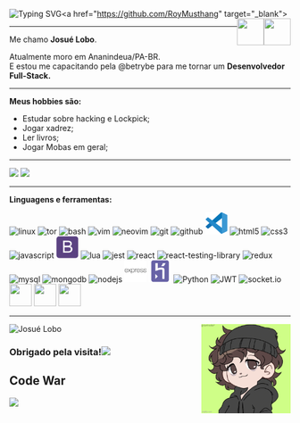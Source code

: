 ![Typing SVG](https://readme-typing-svg.herokuapp.com?font=&color=34F70E&size=50&center=true&vCenter=true&width=391&height=54&lines=Hello+Friend!)<a href="https://github.com/RoyMusthang" target="_blank">
  <img align="right" src="https://cdn.iconscout.com/icon/free/png-256/github-108-438008.png" width="48px" height="48px">
</a>
<a href="https://www.linkedin.com/in/nobreakh/" target="_blank">
  <img align="right" src="https://i.ibb.co/Kx2GSrT/linkedin.png" width="48px" height="48px"></a><br/>
<p align="left" >
  <hr>
Me chamo <b>Josué Lobo</b>.
</p>
<p align="left" >
Atualmente moro em Ananindeua/PA-BR.<br />
E estou me capacitando pela @betrybe para me tornar um <b>Desenvolvedor Full-Stack.</b>
 </div>
</p>
<hr/>

**Meus hobbies são:**
  - Estudar sobre hacking e Lockpick; 
  - Jogar xadrez;
  - Ler livros;
  - Jogar Mobas em geral;
  <hr>
  
<div>
  <img height="180em" src="https://github-readme-stats.vercel.app/api?username=RoyMusthang&show_icons=true&theme=radical&include_all_commits=true&count_private=true">
  <img height="180em" src="https://github-readme-stats.vercel.app/api/top-langs/?username=RoyMusthang&layout=compact&langs_count=7&theme=radical">
</div>

<hr>

**Linguagens e ferramentas:**  

<p align="left">
<img src="https://cdn.icon-icons.com/icons2/195/PNG/256/OS_Linux_23399.png" alt="linux" width="40" height="40" />
<img src="https://cdn.icon-icons.com/icons2/2552/PNG/512/tor_browser_logo_icon_152955.png" alt="tor" width="40" height="40" />
<img src="https://cdn.icon-icons.com/icons2/2699/PNG/512/gnu_bash_logo_icon_170079.png" alt="bash" width="40" height="40" />
<img src="https://cdn.icon-icons.com/icons2/2415/PNG/512/vim_original_logo_icon_146312.png" alt="vim" width="40" height="40" />
<img src="https://cdn.icon-icons.com/icons2/1381/PNG/512/nvim_94554.png" alt="neovim" width="40" height="40" />
<img src="https://cdn.icon-icons.com/icons2/2107/PNG/512/file_type_git_icon_130581.png" alt="git" width="40" height="40"/> 
<img src="https://cdn.icon-icons.com/icons2/936/PNG/512/github-logo_icon-icons.com_73546.png" alt="github" width="40" height="40"/>
<img src="https://raw.githubusercontent.com/devicons/devicon/master/icons/vscode/vscode-original.svg" alt="vscode" width="40" height="40" />
<img src="https://cdn.icon-icons.com/icons2/2107/PNG/512/file_type_html_icon_130541.png" alt="html5" width="40" height="40"/> 
<img src="https://cdn.icon-icons.com/icons2/2107/PNG/512/file_type_css_icon_130661.png" alt="css3" width="40" height="40"/> 
<img src="https://cdn.icon-icons.com/icons2/2108/PNG/512/javascript_icon_130900.png" alt="javascript" width="40" height="40"/>
  <img src="https://raw.githubusercontent.com/devicons/devicon/master/icons/bootstrap/bootstrap-plain.svg" alt="Bootstrap" width="40" height="40" />
<img src="https://cdn.icon-icons.com/icons2/2107/PNG/512/file_type_lua_icon_130410.png" alt="lua" width="40" height="40" />
<img src="https://cdn.icon-icons.com/icons2/2107/PNG/512/file_type_jest_icon_130514.png" alt="jest" width="40" height="40"/>
<img src="https://cdn.icon-icons.com/icons2/2415/PNG/512/react_original_logo_icon_146374.png" alt="react" width="40" height="40"/> 
 <img src="https://user-images.githubusercontent.com/80691766/134706033-799f21ca-b461-4c2d-8a03-417b134cc8dd.png" alt="react-testing-library" width="40" height="40"/> 
<img src="https://cdn.icon-icons.com/icons2/2415/PNG/512/redux_original_logo_icon_146365.png" alt="redux" width="40" height="40"/> 
<img src="https://cdn.icon-icons.com/icons2/2415/PNG/512/mysql_plain_logo_icon_146414.png" alt="mysql" width="40" height="40"/> 
<img src="https://cdn.icon-icons.com/icons2/2415/PNG/512/mongodb_original_logo_icon_146424.png" alt="mongodb" width="40" height="40"/> 
<img src="https://cdn.icon-icons.com/icons2/2415/PNG/512/nodejs_plain_logo_icon_146409.png" alt="nodejs" width="40" height="40"/> 
<img src="https://raw.githubusercontent.com/devicons/devicon/master/icons/express/express-original-wordmark.svg" alt="express" width="40" height="40"/> 
<img src="https://raw.githubusercontent.com/devicons/devicon/master/icons/heroku/heroku-plain.svg" alt="heroku" width="40" height="40" />
<img src="https://cdn.icon-icons.com/icons2/112/PNG/512/python_18894.png" alt="Python" width="40" height="40" />
  <img src="https://jwt.io/img/pic_logo.svg" alt="JWT" width="40" height="40" />
  <img src="https://socket.io/images/logo.svg" alt="socket.io" width="40" height="40" />
  <img height="40" width="40" src="https://cdn.icon-icons.com/icons2/2108/PNG/128/slack_icon_130829.png">
  <img height="40" width="40" src="https://cdn.icon-icons.com/icons2/836/PNG/128/Trello_icon-icons.com_66775.png">
  <img height="40" width="40" src="https://cdn.icon-icons.com/icons2/2389/PNG/128/notion_logo_icon_145025.png">


<!-- <img src="https://raw.githubusercontent.com/devicons/devicon/master/icons/docker/docker-plain.svg" alt="Docker" width="40" height="40" /> -->

<!--<img src="https://pm2.keymetrics.io/assets/pm2-logo-1.png" alt="pm2" width="40" height="40" /> -->
</p>
<hr>

  <img align="right" src="image/5i3z2i.gif" width="160px" height="160px">
<p align="left"> <img src="https://komarev.com/ghpvc/?username=RoyMusthang" alt="Josué Lobo" /></p>
<h3>Obrigado pela visita!<img height="40" src="https://emoji.gg/assets/emoji/7333-parrotdance.gif"></h3>

<h2>Code War</h2>
<a href="https://www.codewars.com/users/RoyMusthang" target="_blank">
  <img src="https://www.codewars.com/users/RoyMusthang/badges/large">
</a>
